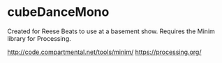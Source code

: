 # cubeDanceMono

Created for Reese Beats to use at a basement show. Requires the Minim library for Processing.

http://code.compartmental.net/tools/minim/
https://processing.org/
